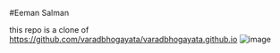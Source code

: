 #Eeman Salman

this repo is a clone of https://github.com/varadbhogayata/varadbhogayata.github.io 
![image](https://github.com/eemans21/eemans21.github.io/assets/74782082/57194b51-183d-4e82-b59d-b590d36f3efb)
